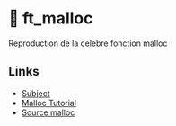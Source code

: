 # 💾 ft_malloc

Reproduction de la celebre fonction malloc

## Links
- [Subject](https://cdn.intra.42.fr/pdf/pdf/48936/fr.subject.pdf)
- [Malloc Tutorial](https://wiki-prog.infoprepa.epita.fr/images/0/04/Malloc_tutorial.pdf)
- [Source malloc](https://code.woboq.org/userspace/glibc/malloc/malloc.c.html)